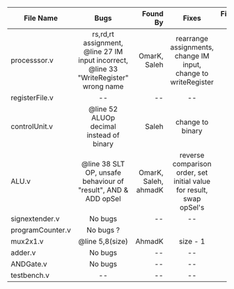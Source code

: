 | File Name         |       Bugs         |  Found By |          Fixes         |  Fixed By |
|-------------------|:------------------:|----------:|:----------------------:|----------:|
| processsor.v      | rs,rd,rt assignment, @line 27 IM input incorrect, @line 33 "WriteRegister" wrong name|     OmarK, Saleh|  rearrange assignments, change IM input, change to writeRegister|        -- |
| registerFile.v    |  -- |    --  |           --    |        -- |
| controlUnit.v     |@line 52 ALUOp decimal instead of binary       |       Saleh|           change to binary        |        -- |
| ALU.v             |  @line 38 SLT OP, unsafe behaviour of "result", AND & ADD opSel  |      OmarK, Saleh, ahmadK|reverse comparison order, set initial value for result, swap opSel's|        -- |
| signextender.v    |      No bugs       |        -- |            --          |        -- |
| programCounter.v  |      No bugs ?     |           |                        |        -- |
| mux2x1.v          | @line 5,8(size)    |   AhmadK  |        size - 1        |        -- |
| adder.v           |      No bugs       |        -- |            --          |        -- |
| ANDGate.v         |      No bugs       |        -- |            --          |        -- |
| testbench.v       |         --         |        -- |            --          |        -- |
